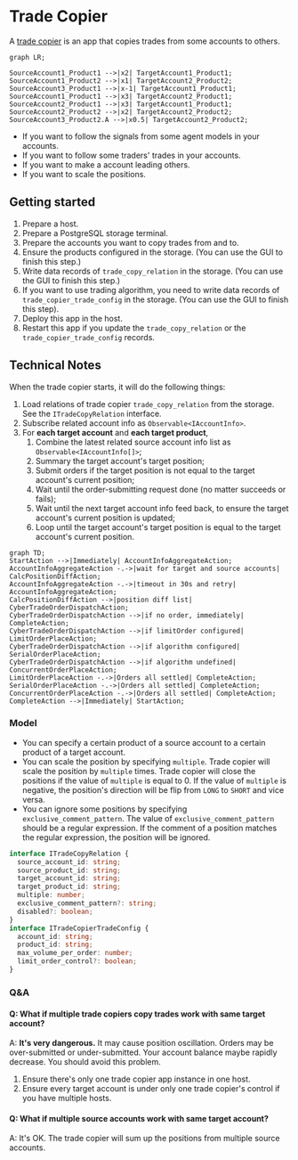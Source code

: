 # Trade Copier

A [trade copier](https://github.com/No-Trade-No-Life/Yuan/tree/main/apps/trade-copier) is an app that copies trades from some accounts to others.

```mermaid
graph LR;

SourceAccount1_Product1 -->|x2| TargetAccount1_Product1;
SourceAccount1_Product2 -->|x1| TargetAccount2_Product2;
SourceAccount3_Product1 -->|x-1| TargetAccount1_Product1;
SourceAccount1_Product1 -->|x3| TargetAccount2_Product1;
SourceAccount2_Product1 -->|x3| TargetAccount1_Product1;
SourceAccount2_Product2 -->|x2| TargetAccount2_Product2;
SourceAccount3_Product2.A -->|x0.5| TargetAccount2_Product2;
```

- If you want to follow the signals from some agent models in your accounts.
- If you want to follow some traders' trades in your accounts.
- If you want to make a account leading others.
- If you want to scale the positions.

## Getting started

1. Prepare a host.
2. Prepare a PostgreSQL storage terminal.
3. Prepare the accounts you want to copy trades from and to.
4. Ensure the products configured in the storage. (You can use the GUI to finish this step.)
5. Write data records of `trade_copy_relation` in the storage. (You can use the GUI to finish this step.)
6. If you want to use trading algorithm, you need to write data records of `trade_copier_trade_config` in the storage. (You can use the GUI to finish this step).
7. Deploy this app in the host.
8. Restart this app if you update the `trade_copy_relation` or the `trade_copier_trade_config` records.

## Technical Notes

When the trade copier starts, it will do the following things:

1. Load relations of trade copier `trade_copy_relation` from the storage. See the `ITradeCopyRelation` interface.
2. Subscribe related account info as `Observable<IAccountInfo>`.
3. For **each target account** and **each target product**,
   1. Combine the latest related source account info list as `Observable<IAccountInfo[]>`;
   2. Summary the target account's target position;
   3. Submit orders if the target position is not equal to the target account's current position;
   4. Wait until the order-submitting request done (no matter succeeds or fails);
   5. Wait until the next target account info feed back, to ensure the target account's current position is updated;
   6. Loop until the target account's target position is equal to the target account's current position.

```mermaid
graph TD;
StartAction -->|Immediately| AccountInfoAggregateAction;
AccountInfoAggregateAction -.->|wait for target and source accounts| CalcPositionDiffAction;
AccountInfoAggregateAction -.->|timeout in 30s and retry| AccountInfoAggregateAction;
CalcPositionDiffAction -->|position diff list| CyberTradeOrderDispatchAction;
CyberTradeOrderDispatchAction -->|if no order, immediately| CompleteAction;
CyberTradeOrderDispatchAction -->|if limitOrder configured| LimitOrderPlaceAction;
CyberTradeOrderDispatchAction -->|if algorithm configured| SerialOrderPlaceAction;
CyberTradeOrderDispatchAction -->|if algorithm undefined| ConcurrentOrderPlaceAction;
LimitOrderPlaceAction -.->|Orders all settled| CompleteAction;
SerialOrderPlaceAction -.->|Orders all settled| CompleteAction;
ConcurrentOrderPlaceAction -.->|Orders all settled| CompleteAction;
CompleteAction -->|Immediately| StartAction;
```

### Model

- You can specify a certain product of a source account to a certain product of a target account.
- You can scale the position by specifying `multiple`. Trade copier will scale the position by `multiple` times. Trade copier will close the positions if the value of `multiple` is equal to 0. If the value of `multiple` is negative, the position's direction will be flip from `LONG` to `SHORT` and vice versa.
- You can ignore some positions by specifying `exclusive_comment_pattern`. The value of `exclusive_comment_pattern` should be a regular expression. If the comment of a position matches the regular expression, the position will be ignored.

```ts
interface ITradeCopyRelation {
  source_account_id: string;
  source_product_id: string;
  target_account_id: string;
  target_product_id: string;
  multiple: number;
  exclusive_comment_pattern?: string;
  disabled?: boolean;
}
interface ITradeCopierTradeConfig {
  account_id: string;
  product_id: string;
  max_volume_per_order: number;
  limit_order_control?: boolean;
}
```

### Q&A

#### Q: What if multiple trade copiers copy trades work with same target account?

A: **It's very dangerous.** It may cause position oscillation. Orders may be over-submitted or under-submitted. Your account balance maybe rapidly decrease. You should avoid this problem.

1. Ensure there's only one trade copier app instance in one host.
2. Ensure every target account is under only one trade copier's control if you have multiple hosts.

#### Q: What if multiple source accounts work with same target account?

A: It's OK. The trade copier will sum up the positions from multiple source accounts.
